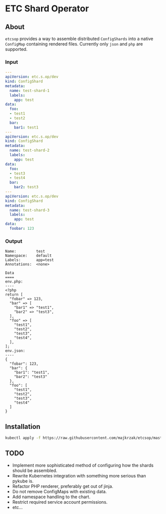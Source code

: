 ETC Shard Operator
==================

About
-----

`etcsop` provides a way to assemble distributed `ConfigShards` into a native `ConfigMap` containing rendered files.
Currently only `json` and `php` are supported.

### Input

```yaml
---
apiVersion: etc.s.op/dev
kind: ConfigShard
metadata:
  name: test-shard-1
  labels:
    app: test
data:
  foo:
  - test1
  - test2
  bar:
    bar1: test1
---
apiVersion: etc.s.op/dev
kind: ConfigShard
metadata:
  name: test-shard-2
  labels:
    app: test
data:
  foo:
  - test3
  - test4
  bar:
    bar2: test3
---
apiVersion: etc.s.op/dev
kind: ConfigShard
metadata:
  name: test-shard-3
  labels:
    app: test
data:
  foobar: 123
```

### Output

```
Name:         test
Namespace:    default
Labels:       app=test
Annotations:  <none>

Data
====
env.php:
----
<?php
return [
  "fobar" => 123,
  "bar" => [
    "bar1" => "test1",
    "bar2" => "test3",
  ],
  "foo" => [
    "test1",
    "test2",
    "test3",
    "test4",
  ],
];
env.json:
----
{
  "fobar": 123,
  "bar": {
    "bar1": "test1",
    "bar2": "test3"
  },
  "foo": [
    "test1",
    "test2",
    "test3",
    "test4"
  ]
}
```

Installation
------------

```sh
kubectl apply -f https://raw.githubusercontent.com/majkrzak/etcsop/master/etcsop.yaml
```

TODO
---- 

- Implement more sophisticated method of configuring how the shards should be assembled.
- Rewrite Kubernetes integration with something more serious than pykube is.
- Refactor PHP renderer, preferably get out of jinja.
- Do not remove ConfigMaps with existing data.
- Add namespace handling to the chart.
- Restrict required service account permissions.
- etc...
